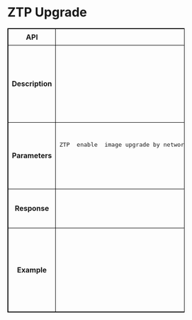 # ZTP Upgrade 

<!-- markdownlint-disable MD033 -->
<style>
  table {
    border-collapse: collapse;
    table-layout: fixed;
    width: 400px;
    border: 1px solid black;
  }
  th {
    border: 1px solid black;
  }

  td {
    border: 1px solid black;
    padding: 8px;
    text-align: center;
    vertical-align: middle;
    word-wrap: break-word;
  }
</style>

<table>
  <tr>
    <th>API</th>
    <td><b>enableZTPUpgrade</b></td>
  </tr>
  <tr>
    <th>Description</th>
    <td><pre>ZTP upgrade - Perform SONiC upgrade using ZTP mechanism for a specific  image and configuration file.
To support image management operators running sonic fabric 
- Image Upgrade with ZTP 

Both ZTP image upgrade  enables  network operators to change  the version of the operating Sonic NOS during maintenance window

</pre>
    </td>
  </tr>
  <tr>
    <th>Parameters</th>
    <td><pre>API Input parameter : <Input Device IPs>
ZTP  enable  image upgrade by network operators use case is to change  the version of the Sonic  NOS during the maintenance window  . Following  are the  rest API call  signatures for the same.

API: enableZTPUpgrade
Type: POST

</pre>
    </td>
  </tr>
  <tr>
    <th>Response</th>
    <td><pre>Response: true/False
Returns status true,  if ZTP enabled upgrade to sonic enrolled devices is successful
Returns status false,  if ZTP enabled upgrade to sonic enrolled devices is unsuccessful
</pre> </td>
  </tr>
  <tr>
    <th>Example</th>
    <td><pre>POST /enableZTPUpgrade HTTP/1.1
Content-Type: application/json; charset=utf-8
Host: localhost:8080
Connection: close
User-Agent: Paw/3.4.0 (Macintosh; OS X/12.3.0) GCDHTTPRequest
Content-Length: 61

["10.x.x.10", "10.x.x.11"]
</pre>
    </td>
  </tr>
</table>
